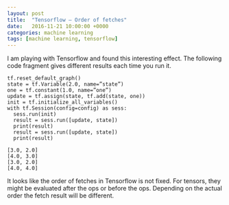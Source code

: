 ```yaml
---
layout: post
title:  "Tensorflow — Order of fetches"
date:   2016-11-21 10:00:00 +0000
categories: machine learning
tags: [machine learning, tensorflow]
---
```


I am playing with Tensorflow and found this interesting effect. The following code fragment gives different results each time you run it.

    tf.reset_default_graph()
    state = tf.Variable(2.0, name=”state”)
    one = tf.constant(1.0, name=”one”)
    update = tf.assign(state, tf.add(state, one))
    init = tf.initialize_all_variables()
    with tf.Session(config=config) as sess:
      sess.run(init)
      result = sess.run([update, state])
      print(result)
      result = sess.run([update, state])
      print(result)
    
    [3.0, 2.0]
    [4.0, 3.0]
    [3.0, 2.0]
    [4.0, 4.0]

It looks like the order of fetches in Tensorflow is not fixed. For tensors, they might be evaluated after the ops or before the ops. Depending on the actual order the fetch result will be different.


